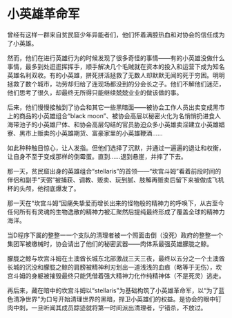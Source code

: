 # 小英雄革命军
曾经有这样一群来自贫民窟少年异能者们，他们怀着满腔热血和对协会的信任成为了小英雄。

然而，他们在进行英雄行为的时候发现了很多奇怪的事情——有的小英雄没做什么事情，最多到处逛逛挥挥手，顺手解决几个毛贼就在资本的投入和运营下成为知名英雄名利双收。有的小英雄，拼死拼活拯救了无数人却默默无闻的死于穷困。明明拯救了数个城市，功劳却归给了连现场都没到的分会长之子。他们不解他们迷茫，他们思考了很久，却最终无所得只能继续兢兢业业的做该做的事。

后来，他们慢慢接触到了协会和其它一些黑暗面——被协会工作人员出卖变成黑市上的商品的小英雄组合“black moon”、被协会高层以秘密火化为名悄悄扔进食人海带池子的小英雄尸体、和协会高层勾结的官员胁迫众多小英雄卖淫建立小英雄娼寮、黑市上贩卖的小英雄期货、富豪家里的小英雄鞭酒……


如此种种触目惊心，让人发指。但他们选择了沉默，并通过一遍遍的退让和权衡，让自身不至于变成那样的倒霉蛋。直到……退到悬崖，并摔了下去。

那一天，贫民窟出身的英雄组合“stellaris”的首领——“坎宫斗姆”看着前段时间的伴侣和副手“天弼”被捕获、调教、贩卖、玩到腻、肢解再贩卖后留下来被做成飞机杯的头颅，他彻底爆发了。

那一天在“坎宫斗姆”因痛失挚爱而增长出来的怪物般的精神力的呼唤下，从古至今任何所有有灵魂的生物逸散的精神力被汇聚然后提纯最终形成了覆盖全球的精神力海洋。

当D程序下属的整整一一个支队的清理者被一个照面击倒（没死）政府的整整一个集团军被缴械时，协会请出了他们的秘密武器——肉体系最强英雄朦胧之鲸。

朦胧之鲸与坎宫斗姆在土澳酋长城东北部激战三天三夜，最终以五分之一个土澳酋长城的沉没和朦胧之鲸的肩膀被精神利刃划出一道浅浅的血痕（略等于无伤），坎宫斗姆的身躯被摧毁最终只能凭借着强大精神力化作纯精神体（不是死灵）逃走。

再后来，藏在暗中的坎宫斗姆以“stellaris”为基础构筑了小英雄革命军，以“为了蓝色清净世界”为口号开始清理世界的黑暗，捍卫小英雄们的权益。是协会的眼中钉肉中刺，一旦听闻其成员踪迹就将第一时间派出清理者，宁错杀，不放过。